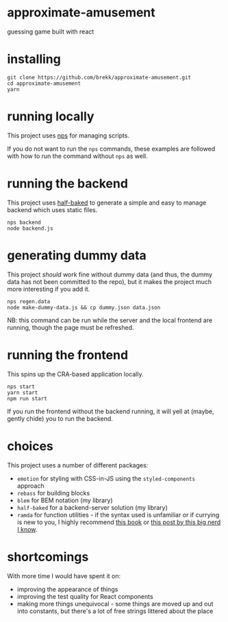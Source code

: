 # approximate-amusement

guessing game built with react

# installing

```
git clone https://github.com/brekk/approximate-amusement.git
cd approximate-amusement
yarn
```

# running locally

This project uses [nps](https://www.npmjs.com/package/nps) for managing scripts.

If you do not want to run the `nps` commands, these examples are followed with how to run the command without `nps` as well.

# running the backend

This project uses [half-baked](https://www.npmjs.com/package/half-baked) to generate a simple and easy to manage backend which uses static files.

```
nps backend
node backend.js
```

# generating dummy data

This project _should_ work fine without dummy data (and thus, the dummy data has not been committed to the repo), but it makes the project much more interesting if you add it.

```
nps regen.data
node make-dummy-data.js && cp dummy.json data.json
```

NB: this command can be run while the server and the local frontend are running, though the page must be refreshed.

# running the frontend

This spins up the CRA-based application locally.

```
nps start
yarn start
npm run start
```

If you run the frontend without the backend running, it will yell at (maybe, gently chide) you to run the backend.

# choices

This project uses a number of different packages:

- `emotion` for styling with CSS-in-JS using the `styled-components` approach
- `rebass` for building blocks
- `blem` for BEM notation (my library)
- `half-baked` for a backend-server solution (my library)
- `ramda` for function utilities - if the syntax used is unfamiliar or if currying is new to you, I highly recommend [this book](https://mostly-adequate.gitbooks.io/mostly-adequate-guide/content/) or [this post by this big nerd I know](https://codepen.io/brekk/post/functional-workaholism).

# shortcomings

With more time I would have spent it on:
- improving the appearance of things
- improving the test quality for React components
- making more things unequivocal - some things are moved up and out into constants, but there's a lot of free strings littered about the place

